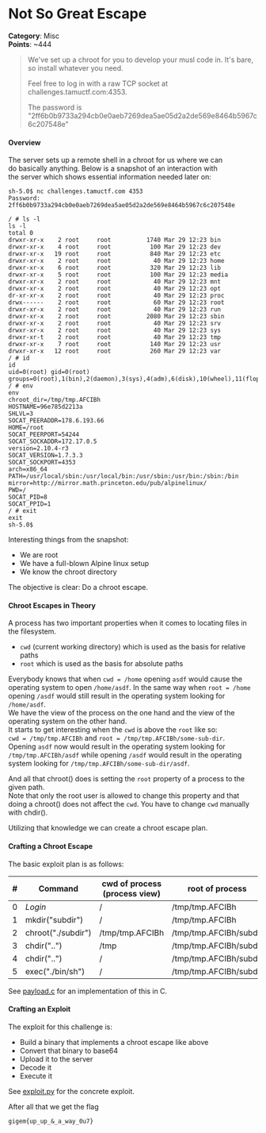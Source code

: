 # Not So Great Escape
__Category__: Misc  
__Points__: ~444
>We've set up a chroot for you to develop your musl code in. It's bare, so install whatever you need.
>
>Feel free to log in with a raw TCP socket at challenges.tamuctf.com:4353.
>
>The password is "2ff6b0b9733a294cb0e0aeb7269dea5ae05d2a2de569e8464b5967c6c207548e"

#### Overview

The server sets up a remote shell in a chroot for us where we can   
do basically anything. Below is a snapshot of an interaction with   
the server which shows essential information needed later on:
```
sh-5.0$ nc challenges.tamuctf.com 4353
Password: 2ff6b0b9733a294cb0e0aeb7269dea5ae05d2a2de569e8464b5967c6c207548e

/ # ls -l
ls -l
total 0
drwxr-xr-x    2 root     root          1740 Mar 29 12:23 bin
drwxr-xr-x    4 root     root           100 Mar 29 12:23 dev
drwxr-xr-x   19 root     root           840 Mar 29 12:23 etc
drwxr-xr-x    2 root     root            40 Mar 29 12:23 home
drwxr-xr-x    6 root     root           320 Mar 29 12:23 lib
drwxr-xr-x    5 root     root           100 Mar 29 12:23 media
drwxr-xr-x    2 root     root            40 Mar 29 12:23 mnt
drwxr-xr-x    2 root     root            40 Mar 29 12:23 opt
dr-xr-xr-x    2 root     root            40 Mar 29 12:23 proc
drwx------    2 root     root            60 Mar 29 12:23 root
drwxr-xr-x    2 root     root            40 Mar 29 12:23 run
drwxr-xr-x    2 root     root          2080 Mar 29 12:23 sbin
drwxr-xr-x    2 root     root            40 Mar 29 12:23 srv
drwxr-xr-x    2 root     root            40 Mar 29 12:23 sys
drwxr-xr-t    2 root     root            40 Mar 29 12:23 tmp
drwxr-xr-x    7 root     root           140 Mar 29 12:23 usr
drwxr-xr-x   12 root     root           260 Mar 29 12:23 var
/ # id
id
uid=0(root) gid=0(root) groups=0(root),1(bin),2(daemon),3(sys),4(adm),6(disk),10(wheel),11(floppy),20(dialout),26(tape),27(video)
/ # env
env
chroot_dir=/tmp/tmp.AFCIBh
HOSTNAME=96e785d2213a
SHLVL=3
SOCAT_PEERADDR=178.6.193.66
HOME=/root
SOCAT_PEERPORT=54244
SOCAT_SOCKADDR=172.17.0.5
version=2.10.4-r3
SOCAT_VERSION=1.7.3.3
SOCAT_SOCKPORT=4353
arch=x86_64
PATH=/usr/local/sbin:/usr/local/bin:/usr/sbin:/usr/bin:/sbin:/bin
mirror=http://mirror.math.princeton.edu/pub/alpinelinux/
PWD=/
SOCAT_PID=8
SOCAT_PPID=1
/ # exit
exit
sh-5.0$ 
```
Interesting things from the snapshot:
- We are root
- We have a full-blown Alpine linux setup
- We know the chroot directory

The objective is clear: Do a chroot escape.

#### Chroot Escapes in Theory
A process has two important properties when it comes to locating files in the filesystem.
- `cwd` (current working directory) which is used as the basis for relative paths
- `root` which is used as the basis for absolute paths
  
Everybody knows that when `cwd = /home` opening `asdf` would cause the operating system to open
`/home/asdf`. In the same way when `root = /home` opening `/asdf` would still result in the operating system looking for `/home/asdf`.   
We have the view of the process on the one hand and the view of the operating system on the other hand.  
It starts to get interesting when the `cwd` is above the `root` like so:   
`cwd = /tmp/tmp.AFCIBh` and `root = /tmp/tmp.AFCIBh/some-sub-dir`.    
Opening `asdf` now would result in the operating system looking for `/tmp/tmp.AFCIBh/asdf`
while opening `/asdf` would result in the operating system looking for `/tmp/tmp.AFCIBh/some-sub-dir/asdf`.    

And all that chroot() does is setting the `root` property of a process to the given path.   
Note that only the root user is allowed to change this property and that doing a chroot()
does not affect the `cwd`. You have to change `cwd` manually with chdir().

Utilizing that knowledge we can create a chroot escape plan.

#### Crafting a Chroot Escape
The basic exploit plan is as follows:

| # | Command            | cwd of process (process view)          | root of process        |
|---|--------------------|----------------------------------------|------------------------|
| 0 | _Login_            | /                                      | /tmp/tmp.AFCIBh        |
| 1 | mkdir("subdir")    | /                                      | /tmp/tmp.AFCIBh        |
| 2 | chroot("./subdir") | /tmp/tmp.AFCIBh                        | /tmp/tmp.AFCIBh/subdir |
| 3 | chdir("..")        | /tmp                                   | /tmp/tmp.AFCIBh/subdir |
| 4 | chdir("..")        | /                                      | /tmp/tmp.AFCIBh/subdir |
| 5 | exec("./bin/sh")   | /                                      | /tmp/tmp.AFCIBh/subdir |

See [payload.c](./payload.c) for an implementation of this in C.

#### Crafting an Exploit
The exploit for this challenge is:
- Build a binary that implements a chroot escape like above
- Convert that binary to base64
- Upload it to the server
- Decode it 
- Execute it

See [exploit.py](./exploit.py) for the concrete exploit.

After all that we get the flag
```
gigem{up_up_&_a_way_0u7}
```
